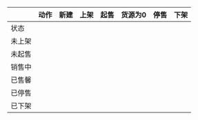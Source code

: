 |        | 动作 | 新建 | 上架 | 起售 | 货源为0 | 停售 | 下架 |
| ------ | ---- | ---- | ---- | ---- | ------- | ---- | ---- |
| 状态   |      |      |      |      |         |      |      |
| 未上架 |      |      |      |      |         |      |      |
| 未起售 |      |      |      |      |         |      |      |
| 销售中 |      |      |      |      |         |      |      |
| 已售馨 |      |      |      |      |         |      |      |
| 已停售 |      |      |      |      |         |      |      |
| 已下架 |      |      |      |      |         |      |      |



